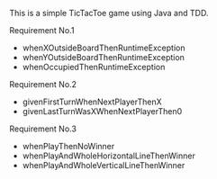 
This is a simple TicTacToe game using Java and TDD.

Requirement No.1
- whenXOutsideBoardThenRuntimeException
- whenYOutsideBoardThenRuntimeException
- whenOccupiedThenRuntimeException

Requirement No.2
- givenFirstTurnWhenNextPlayerThenX
- givenLastTurnWasXWhenNextPlayerThen0

Requirement No.3
- whenPlayThenNoWinner
- whenPlayAndWholeHorizontalLineThenWinner
- whenPlayAndWholeVerticalLineThenWinner